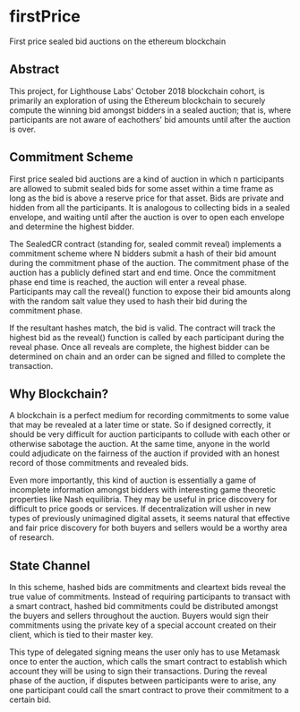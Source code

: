# firstPrice

First price sealed bid auctions on the ethereum blockchain

## Abstract

This project, for Lighthouse Labs' October 2018 blockchain cohort, is primarily an exploration of 
using the Ethereum blockchain to securely compute the winning bid amongst bidders in a sealed auction; 
that is, where participants are not aware of eachothers' bid amounts until after the auction is over.

## Commitment Scheme 

First price sealed bid auctions are a kind of auction in which n participants are allowed to submit sealed 
bids for some asset within a time frame as long as the bid is above a reserve price for that asset. Bids are 
private and hidden from all the participants. It is analogous to collecting bids in a sealed envelope, and 
waiting until after the auction is over to open each envelope and determine the highest bidder.

The SealedCR contract (standing for, sealed commit reveal) implements a commitment scheme where N bidders
submit a hash of their bid amount during the commitment phase of the auction. The commitment phase of the 
auction has a publicly defined start and end time. Once the commitment phase end time is reached, the auction 
will enter a reveal phase. Participants may call the reveal() function to expose their bid amounts along with
the random salt value they used to hash their bid during the commitment phase. 

If the resultant hashes match, the bid is valid. The contract will track the highest bid as the reveal()
function is called by each participant during the reveal phase. Once all reveals are complete, the highest
bidder can be determined on chain and an order can be signed and filled to complete the transaction.

## Why Blockchain?

A blockchain is a perfect medium for recording commitments to some value that may be revealed at a later 
time or state. So if designed correctly, it should be very difficult for auction participants to collude
with each other or otherwise sabotage the auction. At the same time, anyone in the world could adjudicate
on the fairness of the auction if provided with an honest record of those commitments and revealed bids.

Even more importantly, this kind of auction is essentially a game of incomplete information amongst bidders 
with interesting game theoretic properties like Nash equilibria. They may be useful in price discovery for 
difficult to price goods or services. If decentralization will usher in new types of previously unimagined 
digital assets, it seems natural that effective and fair price discovery for both buyers and sellers would 
be a worthy area of research.

## State Channel

In this scheme, hashed bids are commitments and cleartext bids reveal the true value of commitments. Instead
of requiring participants to transact with a smart contract, hashed bid commitments could be distributed amongst 
the buyers and sellers throughout the auction. Buyers would sign their commitments using the private key of a 
special account created on their client, which is tied to their master key. 

This type of delegated signing means the user only has to use Metamask once to enter the auction, which calls 
the smart contract to establish which account they will be using to sign their transactions. During the reveal
phase of the auction, if disputes between participants were to arise, any one participant could call the smart
contract to prove their commitment to a certain bid. 
